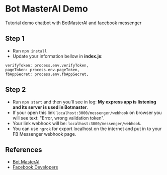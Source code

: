 # Bot MasterAI Demo
Tutorial demo chatbot with BotMasterAI  and facebook messenger

## Step 1
- Run `npm install`
- Update your information bellow in **index.js**:
```
verifyToken: process.env.verifyToken,
pageToken: process.env.pageToken,
fbAppSecret: process.env.fbAppSecret,
```
## Step 2
- Run `npm start` and then you'll see in log: **My express app is listening and its server is used in Botmaster**.
- If your open this link `localhost:3000/messenger/webhook` on browser you will see text: "Error, wrong validation token".
- Your link webhook will be: `localhost:3000/messenger/webhook`. 
- You can use `ngrok` for export localhost on the internet and put in to your FB Messenger webhook page.

## References
- [Bot MasterAI](http://botmasterai.com/documentation/latest/)
- [Facebook Developers](http://developers.facebook.com)
